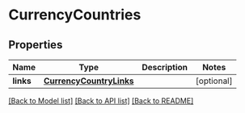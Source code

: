 # CurrencyCountries

## Properties
Name | Type | Description | Notes
------------ | ------------- | ------------- | -------------
**links** | [**CurrencyCountryLinks**](CurrencyCountryLinks.md) |  | [optional] 

[[Back to Model list]](../README.md#documentation-for-models) [[Back to API list]](../README.md#documentation-for-api-endpoints) [[Back to README]](../README.md)


